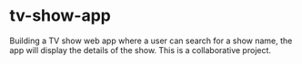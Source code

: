 # tv-show-app
Building a TV show web app where a user can search for a show name, the app will display the details of the show. This is a collaborative project. 
